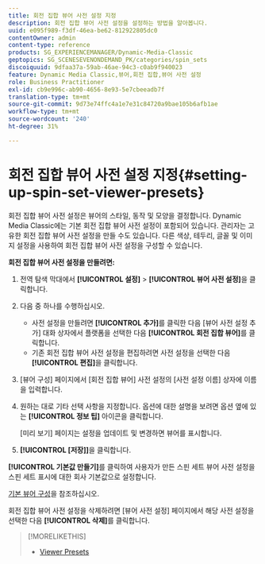 ```yaml
---
title: 회전 집합 뷰어 사전 설정 지정
description: 회전 집합 뷰어 사전 설정을 설정하는 방법을 알아봅니다.
uuid: e095f989-f3df-46ea-be62-812922805dc0
contentOwner: admin
content-type: reference
products: SG_EXPERIENCEMANAGER/Dynamic-Media-Classic
geptopics: SG_SCENESEVENONDEMAND_PK/categories/spin_sets
discoiquuid: 9dfaa37a-59ab-46ae-94c3-c0ab9f940023
feature: Dynamic Media Classic,뷰어,회전 집합,뷰어 사전 설정
role: Business Practitioner
exl-id: cb9e996c-ab90-4656-8e93-5e7cbeeadb7f
translation-type: tm+mt
source-git-commit: 9d73e74ffc4a1e7e31c84720a9bae105b6afb1ae
workflow-type: tm+mt
source-wordcount: '240'
ht-degree: 31%

---
```


# 회전 집합 뷰어 사전 설정 지정{#setting-up-spin-set-viewer-presets}

회전 집합 뷰어 사전 설정은 뷰어의 스타일, 동작 및 모양을 결정합니다. Dynamic Media Classic에는 기본 회전 집합 뷰어 사전 설정이 포함되어 있습니다. 관리자는 고유한 회전 집합 뷰어 사전 설정을 만들 수도 있습니다. 다른 색상, 테두리, 글꼴 및 이미지 설정을 사용하여 회전 집합 뷰어 사전 설정을 구성할 수 있습니다.

**회전 집합 뷰어 사전 설정을 만들려면:**

1. 전역 탐색 막대에서 **[!UICONTROL 설정]** > **[!UICONTROL 뷰어 사전 설정]**&#x200B;을 클릭합니다.
1. 다음 중 하나를 수행하십시오.

   * 사전 설정을 만들려면 **[!UICONTROL 추가]**&#x200B;를 클릭한 다음 [뷰어 사전 설정 추가] 대화 상자에서 플랫폼을 선택한 다음 **[!UICONTROL 회전 집합 뷰어]**&#x200B;를 클릭합니다.
   * 기존 회전 집합 뷰어 사전 설정을 편집하려면 사전 설정을 선택한 다음 **[!UICONTROL 편집]**&#x200B;을 클릭합니다.

1. [뷰어 구성] 페이지에서 [회전 집합 뷰어] 사전 설정의 [사전 설정 이름] 상자에 이름을 입력합니다.
1. 원하는 대로 기타 선택 사항을 지정합니다. 옵션에 대한 설명을 보려면 옵션 옆에 있는 **[!UICONTROL 정보 팁]** 아이콘을 클릭합니다.

   [미리 보기] 페이지는 설정을 업데이트 및 변경하면 뷰어를 표시합니다.

1. **[!UICONTROL [저장]]**&#x200B;을 클릭합니다.

**[!UICONTROL 기본값 만들기]**&#x200B;를 클릭하여 사용자가 만든 스핀 세트 뷰어 사전 설정을 스핀 세트 표시에 대한 회사 기본값으로 설정합니다.

[기본 뷰어 구성](application-setup.md#configuring_default_viewers)을 참조하십시오.

회전 집합 뷰어 사전 설정을 삭제하려면 [뷰어 사전 설정] 페이지에서 해당 사전 설정을 선택한 다음 **[!UICONTROL 삭제]**&#x200B;를 클릭합니다.

>[!MORELIKETHIS]
>
>* [Viewer Presets](application-setup.md#viewer_presets)

